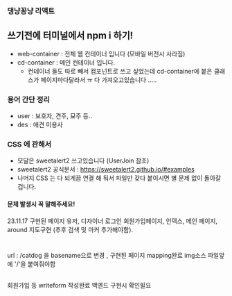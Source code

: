 ### 댕냥꽁냥 리액트
## 쓰기전에 터미널에서 npm i 하기!
- web-container : 전체 웹 컨테이너 입니다 (모바일 버전시 사라짐)
- cd-container : 메인 컨테이너 입니다.
    - 컨테이너 들도 따로 빼서 컴포넌트로 쓰고 싶었는데 cd-container에 붙은 클래스가 페이지마다달라서 ㅠ 
    다 가져오고있습니다 .....

### 용어 간단 정리 
- user : 보호자, 견주, 묘주 등..
- des : 애견 미용사

### CSS 에 관해서
- 모달은 sweetalert2 쓰고있습니다 (UserJoin 참조)
- sweetalert2 공식문서 :  https://sweetalert2.github.io/#examples
- 나머지 CSS 는 다 되게끔 연결 해 둬서 파일만 갖다 붙이시면 별 문제 없이 돌아갈 겁니다.

#### 문제 발생시 꼭 말해주세요!


23.11.17
구현된 페이지
유저, 디자이너 로그인 회원가입페이지,
인덱스, 메인 페이지,
around 지도구현 (추후 검색 및 마커 추가해야함).

#
url : /catdog 을 basename으로 변경 , 구현된 페이지 mapping완료
img소스 파일앞에 '/'을 붙여줘야함
##
회원가입 등 writeform 작성완료 백엔드 구현시 확인필요





